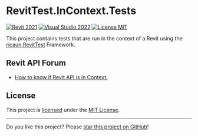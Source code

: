 # RevitTest.InContext.Tests

[![Revit 2021](https://img.shields.io/badge/Revit-2021+-blue.svg)](../..)
[![Visual Studio 2022](https://img.shields.io/badge/Visual%20Studio-2022-blue)](../..)
[![License MIT](https://img.shields.io/badge/License-MIT-blue.svg)](LICENSE)

This project contains tests that are run in the context of a Revit using the [ricaun.RevitTest](https://ricaun.com/RevitTest) Framework.

## Revit API Forum

* [How to know if Revit API is in Context.](https://forums.autodesk.com/t5/revit-api-forum/how-to-know-if-revit-api-is-in-context/td-p/12574320)

## License

This project is [licensed](LICENSE) under the [MIT License](https://en.wikipedia.org/wiki/MIT_License).

---

Do you like this project? Please [star this project on GitHub](../../stargazers)!